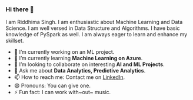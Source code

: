 ### Hi there 👋

I am Riddhima Singh. I am enthusiastic about Machine Learning and Data Science. I am well versed in Data Structure and Algorithms. I have basic knowledge of PySpark as well. I am always eager to learn and enhance my skillset.

- 🔭 I’m currently working on an ML project.
- 🌱 I’m currently learning **Machine Learning on Azure**.
- 👯 I’m looking to collaborate on interesting **AI and ML Projects**.
- 💬 Ask me about **Data Analytics, Predictive Analytics**.
- 📫 How to reach me: Contact me on [LinkedIn](https://www.linkedin.com/in/rid10).
- 😄 Pronouns: You can give one.
- ⚡ Fun fact: I can work with~out~ music.

